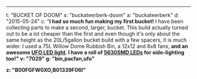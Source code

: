 ---
t: "BUCKET OF DOOM"
s: "buckateerberk-doom"
a: "buckateerberk"
d: "2015-05-24"
c: "<strong>I had so much fun making my first bucket!</strong> I have been collecting parts to make a second, larger, bucket. This build actually turned out to be a lot cheaper than the first and even though it's only about the same height as the 20L/5gallon bucket build with a few spacers, it is much wider. I used a 75L Willow Dome Rubbish Bin, a 12x12 and 8x8 fans, <strong>and an awesome <a href='https://amzn.to/36NO5zr'>UFO LED light</a>. I have a roll of <a href='http://www.amazon.com/gp/product/B00BPIWY28/ref=as_li_ss_tl?ie=UTF8&amp;camp=1789&amp;creative=390957&amp;creativeASIN=B00BPIWY28&amp;linkCode=as2&amp;tag=spacbuck-20'>5630SMD LEDs</a> for side-lighting too!"
v: "7029"
g: "bin,pacfan,ufo"

z: "B00FGFW0XO,B01339F06I"
